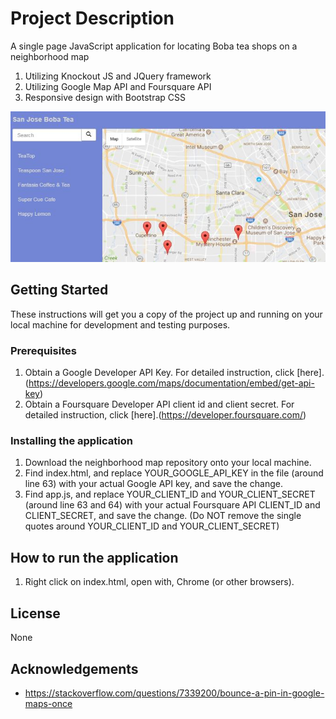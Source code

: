 # Project Description

A single page JavaScript application for locating Boba tea shops on a neighborhood map
1. Utilizing Knockout JS and JQuery framework
2. Utilizing Google Map API and Foursquare API
3. Responsive design with Bootstrap CSS

![alt text](app_screenshot.jpg)

## Getting Started

These instructions will get you a copy of the project up and running on your local machine for development and testing purposes.

### Prerequisites

1. Obtain a Google Developer API Key. For detailed instruction, click [here].(https://developers.google.com/maps/documentation/embed/get-api-key)
2. Obtain a Foursquare Developer API client id and client secret. For detailed instruction, click [here].(https://developer.foursquare.com/)

### Installing the application

1. Download the neighborhood map repository onto your local machine.
2. Find index.html, and replace YOUR_GOOGLE_API_KEY in the file (around line 63) with your actual Google API key, and save the change.
3. Find app.js, and replace YOUR_CLIENT_ID and YOUR_CLIENT_SECRET (around line 63 and 64) with your actual Foursquare API CLIENT_ID and CLIENT_SECRET, and save the change.
   (Do NOT remove the single quotes around YOUR_CLIENT_ID and YOUR_CLIENT_SECRET)

## How to run the application

1. Right click on index.html, open with, Chrome (or other browsers).


## License

None

## Acknowledgements

* https://stackoverflow.com/questions/7339200/bounce-a-pin-in-google-maps-once



